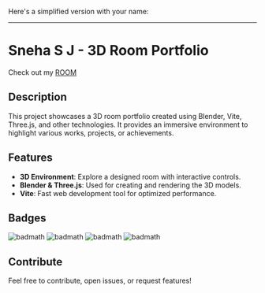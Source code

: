 Here's a simplified version with your name:

---

# Sneha S J - 3D Room Portfolio

Check out my [ROOM]((https://snehasj.vercel.app/))

## Description

This project showcases a 3D room portfolio created using Blender, Vite, Three.js, and other technologies. It provides an immersive environment to highlight various works, projects, or achievements.

## Features

* **3D Environment**: Explore a designed room with interactive controls.
* **Blender & Three.js**: Used for creating and rendering the 3D models.
* **Vite**: Fast web development tool for optimized performance.


## Badges

![badmath](https://img.shields.io/badge/JavaScript-323330?style=for-the-badge&logo=javascript&logoColor=F7DF1E)
![badmath](https://img.shields.io/badge/ThreeJs-black?style=for-the-badge&logo=three.js&logoColor=white)
![badmath](https://img.shields.io/badge/Vite-B73BFE?style=for-the-badge&logo=vite&logoColor=FFD62E)
![badmath](https://img.shields.io/badge/blender-%23F5792A.svg?style=for-the-badge&logo=blender&logoColor=white)

## Contribute

Feel free to contribute, open issues, or request features!
